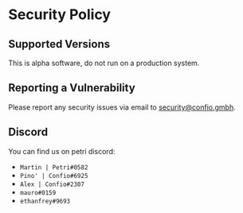 # Security Policy

## Supported Versions

This is alpha software, do not run on a production system.


## Reporting a Vulnerability

Please report any security issues via email to security@confio.gmbh. 

## Discord  
You can find us on petri discord:

* `Martin | Petri#0582`
* `Pino' | Confio#6925`
* `Alex | Confio#2307`
* `mauro#0159`
* `ethanfrey#9693`
